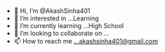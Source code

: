 - 👋 Hi, I’m @AkashSinha401
- 👀 I’m interested in ...Learning
- 🌱 I’m currently learning ...High School
- 💞️ I’m looking to collaborate on ...
- 📫 How to reach me ...akashsinha401@gmail.com

<!---
AkashSinha401/AkashSinha401 is a ✨ special ✨ repository because its `README.md` (this file) appears on your GitHub profile.
You can click the Preview link to take a look at your changes.
--->
